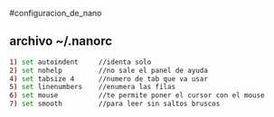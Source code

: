 
#configuracion_de_nano


## archivo ~/.nanorc

```bash
1) set autoindent     //identa solo
2) set nohelp         //no sale el panel de ayuda
4) set tabsize 4      //numero de tab que va usar
5) set linenumbers    //enumera las filas
6) set mouse          //te permite poner el cursor con el mouse
7) set smooth         //para leer sin saltos bruscos
```
